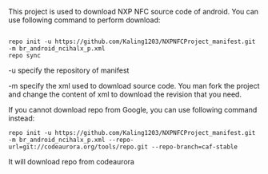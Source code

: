 This project is used to download NXP NFC source code of android. You can use following command to perform download:

```

repo init -u https://github.com/Kaling1203/NXPNFCProject_manifest.git -m br_android_ncihalx_p.xml
repo sync

```

-u specify the repository of manifest

-m specify the xml used to download source code. You man fork the project and change the content of xml to download the revision that you need.



If you cannot download repo from Google, you can use following command instead:

```
repo init -u https://github.com/Kaling1203/NXPNFCProject_manifest.git -m br_android_ncihalx_p.xml --repo-url=git://codeaurora.org/tools/repo.git --repo-branch=caf-stable
```

It will download repo from codeaurora